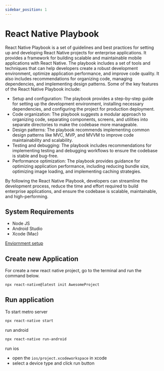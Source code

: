 ```yaml
---
sidebar_position: 1
---
```


# React Native Playbook

React Native Playbook is a set of guidelines and best practices for setting up and developing React Native projects for enterprise applications. It provides a framework for building scalable and maintainable mobile applications with React Native.
The playbook includes a set of tools and techniques that can help developers create a robust development environment, optimize application performance, and improve code quality. It also includes recommendations for organizing code, managing dependencies, and implementing design patterns.
Some of the key features of the React Native Playbook include:

- Setup and configuration: The playbook provides a step-by-step guide for setting up the development environment, installing necessary dependencies, and configuring the project for production deployment.
- Code organization: The playbook suggests a modular approach to organizing code, separating components, screens, and utilities into separate directories to make the codebase more manageable.
- Design patterns: The playbook recommends implementing common design patterns like MVC, MVP, and MVVM to improve code maintainability and scalability.
- Testing and debugging: The playbook includes recommendations for implementing testing and debugging workflows to ensure the codebase is stable and bug-free.
- Performance optimization: The playbook provides guidance for optimizing application performance, including reducing bundle size, optimizing image loading, and implementing caching strategies.

By following the React Native Playbook, developers can streamline the development process, reduce the time and effort required to build enterprise applications, and ensure the codebase is scalable, maintainable, and high-performing.

## System Requirements

- Node JS
- Android Studio
- Xcode (Mac)

[Enviornment setup](https://reactnative.dev/docs/environment-setup)

## Create new Application

For create a new react native project, go to the terminal and run the command below.

```bash
npx react-native@latest init AwesomeProject
```

## Run application

To start metro server

```bash
npx react-native start
```

run android

```bash
npx react-native run-android
```

run ios

- open the `ios/project.xcodeworkspace` in xcode
- select a device type and click run button
